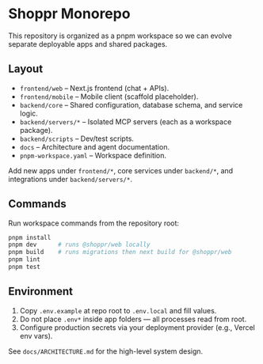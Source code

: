 # Shoppr Monorepo

This repository is organized as a pnpm workspace so we can evolve separate deployable apps and shared packages.

## Layout

- `frontend/web` – Next.js frontend (chat + APIs).
- `frontend/mobile` – Mobile client (scaffold placeholder).
- `backend/core` – Shared configuration, database schema, and service logic.
- `backend/servers/*` – Isolated MCP servers (each as a workspace package).
- `backend/scripts` – Dev/test scripts.
- `docs` – Architecture and agent documentation.
- `pnpm-workspace.yaml` – Workspace definition.

Add new apps under `frontend/*`, core services under `backend/*`, and integrations under `backend/servers/*`.

## Commands

Run workspace commands from the repository root:

```bash
pnpm install
pnpm dev      # runs @shoppr/web locally
pnpm build    # runs migrations then next build for @shoppr/web
pnpm lint
pnpm test
```

## Environment

1. Copy `.env.example` at repo root to `.env.local` and fill values.
2. Do not place `.env*` inside app folders — all processes read from root.
3. Configure production secrets via your deployment provider (e.g., Vercel env vars).

See `docs/ARCHITECTURE.md` for the high-level system design.
